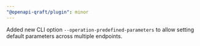 ```yaml
---
"@openapi-qraft/plugin": minor
---
```


Added new CLI option `--operation-predefined-parameters` to allow setting default parameters across multiple endpoints.
